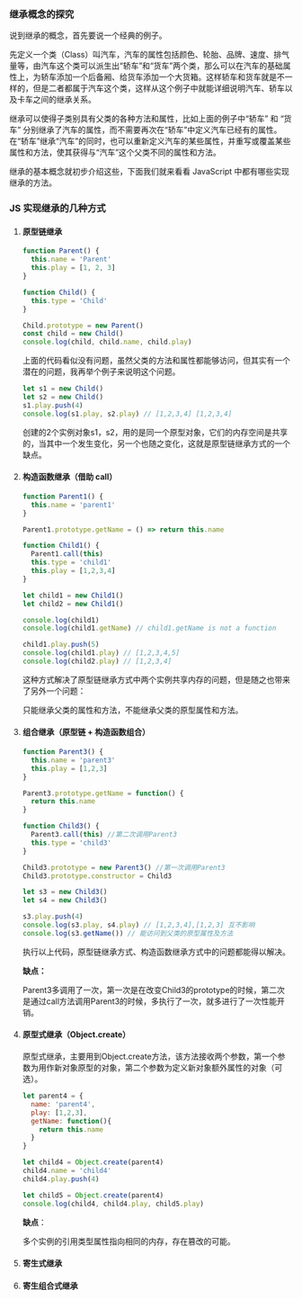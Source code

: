 ###  继承概念的探究

说到继承的概念，首先要说一个经典的例子。

先定义一个类（Class）叫汽车，汽车的属性包括颜色、轮胎、品牌、速度、排气量等，由汽车这个类可以派生出“轿车”和“货车”两个类，那么可以在汽车的基础属性上，为轿车添加一个后备厢、给货车添加一个大货箱。这样轿车和货车就是不一样的，但是二者都属于汽车这个类，这样从这个例子中就能详细说明汽车、轿车以及卡车之间的继承关系。

继承可以使得子类别具有父类的各种方法和属性，比如上面的例子中“轿车” 和 “货车” 分别继承了汽车的属性，而不需要再次在“轿车”中定义汽车已经有的属性。在“轿车”继承“汽车”的同时，也可以重新定义汽车的某些属性，并重写或覆盖某些属性和方法，使其获得与“汽车”这个父类不同的属性和方法。

继承的基本概念就初步介绍这些，下面我们就来看看 JavaScript 中都有哪些实现继承的方法。



### JS 实现继承的几种方式

1. #### 原型链继承

   ```javascript
   function Parent() {
     this.name = 'Parent'
     this.play = [1, 2, 3]
   }
   
   function Child() {
     this.type = 'Child'
   }
   
   Child.prototype = new Parent()
   const child = new Child()
   console.log(child, child.name, child.play) 
   ```

   上面的代码看似没有问题，虽然父类的方法和属性都能够访问，但其实有一个潜在的问题，我再举个例子来说明这个问题。

   ```javascript
   let s1 = new Child()
   let s2 = new Child()
   s1.play.push(4)
   console.log(s1.play, s2.play) // [1,2,3,4] [1,2,3,4]
   ```

   创建的2个实例对象s1，s2，用的是同一个原型对象，它们的内存空间是共享的，当其中一个发生变化，另一个也随之变化，这就是原型链继承方式的一个缺点。

2. #### 构造函数继承（借助 call）

   ```javascript
   function Parent1() {
     this.name = 'parent1'
   }
   
   Parent1.prototype.getName = () => return this.name
   
   function Child1() {
     Parent1.call(this)
     this.type = 'child1'
     this.play = [1,2,3,4]
   }
   
   let child1 = new Child1()
   let child2 = new Child1()
   
   console.log(child1)
   console.log(child1.getName) // child1.getName is not a function
   
   child1.play.push(5) 
   console.log(child1.play) // [1,2,3,4,5]
   console.log(child2.play) // [1,2,3,4]
   
   ```

   这种方式解决了原型链继承方式中两个实例共享内存的问题，但是随之也带来了另外一个问题：

   只能继承父类的属性和方法，不能继承父类的原型属性和方法。

   

3. #### 组合继承（原型链 + 构造函数组合）

   ```javascript
   function Parent3() {
     this.name = 'parent3'
     this.play = [1,2,3]
   }
   
   Parent3.prototype.getName = function() {
     return this.name
   }
   
   function Child3() {
     Parent3.call(this) //第二次调用Parent3
     this.type = 'child3'
   }
   
   Child3.prototype = new Parent3() //第一次调用Parent3
   Child3.prototype.constructor = Child3
   
   let s3 = new Child3()
   let s4 = new Child3()
   
   s3.play.push(4)
   console.log(s3.play, s4.play) // [1,2,3,4],[1,2,3] 互不影响
   console.log(s3.getName()) // 能访问到父类的原型属性及方法
   ```

   执行以上代码，原型链继承方式、构造函数继承方式中的问题都能得以解决。

   **缺点：**

   Parent3多调用了一次，第一次是在改变Child3的prototype的时候，第二次是通过call方法调用Parent3的时候，多执行了一次，就多进行了一次性能开销。

   

4. #### 原型式继承（Object.create）

   原型式继承，主要用到Object.create方法，该方法接收两个参数，第一个参数为用作新对象原型的对象，第二个参数为定义新对象额外属性的对象（可选）。

   ```javascript
   let parent4 = {
     name: 'parent4',
     play: [1,2,3],
     getName: function(){
       return this.name
     }
   }
   
   let child4 = Object.create(parent4)
   child4.name = 'child4'
   child4.play.push(4)
   
   let child5 = Object.create(parent4)
   console.log(child4, child4.play, child5.play)
   ```

   **缺点**：

   多个实例的引用类型属性指向相同的内存，存在篡改的可能。

5. #### 寄生式继承

   

6. #### 寄生组合式继承

   